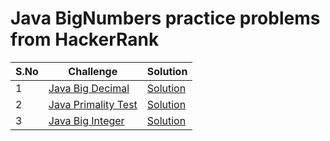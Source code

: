 # Java BigNumbers practice problems from HackerRank

| S.No | Challenge                                                                                | Solution                           |
|------|------------------------------------------------------------------------------------------|------------------------------------|
| 1    | [Java Big Decimal](https://www.hackerrank.com/challenges/java-bigdecimal/problem)        | [Solution](JavaBigDecimal.java)    |
| 2    | [Java Primality Test](https://www.hackerrank.com/challenges/java-primality-test/problem) | [Solution](JavaPrimalityTest.java) |
| 3    | [Java Big Integer](https://www.hackerrank.com/challenges/java-biginteger/problem)        | [Solution](JavaBigInteger.java)    |
